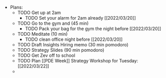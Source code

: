 - Plans:
	- TODO Get up at 2am
		- TODO Set your alarm for 2am already [[2022/03/20]]
	- TODO Go to the gym and  (45 min)
		- TODO Pack your bag for the gym the night before [[2022/03/20]]
	- TODO Meditate (10 min)
		- TODO clean office night before [[2022/03/20]]
	- TODO Draft Insights Hiring memo (30 min pomodoro)
	- TODO Strategy Slides (90 min pomodoro)
	- TODO Get Zev off to school
	- TODO Plan [[PDE Week]] Strategy Workshop for Tuesday: [[2022/03/22]]
	-